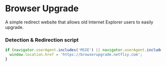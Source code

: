 # Browser Upgrade

A simple redirect website that allows old Internet Explorer users to easily upgrade.

### Detection & Redirection script
```js
if (navigator.userAgent.includes('MSIE') || navigator.userAgent.includes('Trident')) {
  window.location.href = 'https://browserupgrade.netfliy.com';
}
```
